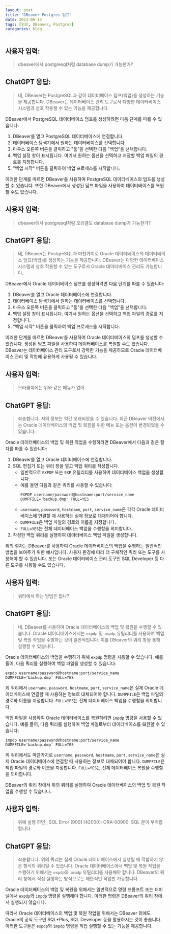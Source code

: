 ```yaml
---
layout: post
title: "DBeaver Postgres 덤프"
date: 2023-06-13
tags: [덤프, DBeaver, Postgres]
categories: blog
---
```


## 사용자 입력:
> dbeaver에서  postgresql처럼 database dump가 가능한가?

## ChatGPT 응답:
> 네, DBeaver는 PostgreSQL과 같이 데이터베이스 덤프(백업)를 생성하는 기능을 제공합니다. DBeaver는 데이터베이스 관리 도구로서 다양한 데이터베이스 시스템과 상호 작용할 수 있는 기능을 제공합니다.

DBeaver에서 PostgreSQL 데이터베이스 덤프를 생성하려면 다음 단계를 따를 수 있습니다:

1. DBeaver를 열고 PostgreSQL 데이터베이스에 연결합니다.
2. 데이터베이스 탐색기에서 원하는 데이터베이스를 선택합니다.
3. 마우스 오른쪽 버튼을 클릭하고 "툴"을 선택한 다음 "백업"을 선택합니다.
4. 백업 설정 창이 표시됩니다. 여기서 원하는 옵션을 선택하고 저장할 백업 파일의 경로를 지정합니다.
5. "백업 시작" 버튼을 클릭하여 백업 프로세스를 시작합니다.

이러한 단계를 따르면 DBeaver를 사용하여 PostgreSQL 데이터베이스의 덤프를 생성할 수 있습니다. 또한 DBeaver에서 생성된 덤프 파일을 사용하여 데이터베이스를 복원할 수도 있습니다.

## 사용자 입력:
> dbeaver에서  postgresql처럼 오라클도 database dump가 가능한가?

## ChatGPT 응답:
> 네, DBeaver는 PostgreSQL과 마찬가지로 Oracle 데이터베이스의 데이터베이스 덤프(백업)를 생성하는 기능을 제공합니다. DBeaver는 다양한 데이터베이스 시스템과 상호 작용할 수 있는 도구로서 Oracle 데이터베이스 관리도 가능합니다.

DBeaver에서 Oracle 데이터베이스 덤프를 생성하려면 다음 단계를 따를 수 있습니다:

1. DBeaver를 열고 Oracle 데이터베이스에 연결합니다.
2. 데이터베이스 탐색기에서 원하는 데이터베이스를 선택합니다.
3. 마우스 오른쪽 버튼을 클릭하고 "툴"을 선택한 다음 "백업"을 선택합니다.
4. 백업 설정 창이 표시됩니다. 여기서 원하는 옵션을 선택하고 백업 파일의 경로를 지정합니다.
5. "백업 시작" 버튼을 클릭하여 백업 프로세스를 시작합니다.

이러한 단계를 따르면 DBeaver를 사용하여 Oracle 데이터베이스의 덤프를 생성할 수 있습니다. 생성된 덤프 파일을 사용하여 데이터베이스를 복원할 수도 있습니다. DBeaver는 데이터베이스 관리 도구로서 강력한 기능을 제공하므로 Oracle 데이터베이스 관리 및 작업에 유용하게 사용될 수 있습니다.

## 사용자 입력:
> 오라클쪽에는 위와 같은 메뉴가 없어

## ChatGPT 응답:
> 죄송합니다. 저의 정보는 약간 오래되었을 수 있습니다. 최근 DBeaver 버전에서는 Oracle 데이터베이스의 백업 및 복원을 위한 메뉴 또는 옵션이 변경되었을 수 있습니다. 

Oracle 데이터베이스의 백업 및 복원 작업을 수행하려면 DBeaver에서 다음과 같은 절차를 따를 수 있습니다:

1. DBeaver를 열고 Oracle 데이터베이스에 연결합니다.
2. SQL 편집기 또는 쿼리 창을 열고 백업 쿼리를 작성합니다.
   - 일반적으로 `EXPDP` 또는 `EXP` 유틸리티를 사용하여 데이터베이스 백업을 생성합니다.
   - 예를 들면 다음과 같은 쿼리를 사용할 수 있습니다:
     ```
     EXPDP username/password@hostname:port/service_name DUMPFILE='backup.dmp' FULL=YES
     ```
   - `username`, `password`, `hostname`, `port`, `service_name`은 각각 Oracle 데이터베이스에 연결할 때 사용하는 실제 정보로 대체되어야 합니다.
   - `DUMPFILE`은 백업 파일의 경로와 이름을 지정합니다.
   - `FULL=YES`는 전체 데이터베이스 백업을 수행함을 의미합니다.
3. 작성한 백업 쿼리를 실행하여 데이터베이스 백업 파일을 생성합니다.

위의 절차는 DBeaver를 사용하여 Oracle 데이터베이스의 백업을 수행하는 일반적인 방법을 보여주기 위한 예시입니다. 사용자 환경에 따라 더 구체적인 쿼리 또는 도구를 사용해야 할 수 있습니다. 또는 Oracle 데이터베이스 관리 도구인 SQL Developer 등 다른 도구를 사용할 수도 있습니다.

## 사용자 입력:
> 쿼리에서 하는 방법은 없나?

## ChatGPT 응답:
> 네, DBeaver를 사용하여 Oracle 데이터베이스의 백업 및 복원을 수행할 수 있습니다. Oracle 데이터베이스에서는 `expdp` 및 `impdp` 유틸리티를 사용하여 백업 및 복원 작업을 수행하는 것이 일반적입니다. 이를 DBeaver의 쿼리 창을 통해 실행할 수 있습니다.

Oracle 데이터베이스의 백업을 수행하기 위해 `expdp` 명령을 사용할 수 있습니다. 예를 들어, 다음 쿼리를 실행하여 백업 파일을 생성할 수 있습니다:

```
expdp username/password@hostname:port/service_name DUMPFILE='backup.dmp' FULL=YES
```

위 쿼리에서 `username`, `password`, `hostname`, `port`, `service_name`은 실제 Oracle 데이터베이스에 연결할 때 사용하는 정보로 대체되어야 합니다. `DUMPFILE`은 백업 파일의 경로와 이름을 지정합니다. `FULL=YES`는 전체 데이터베이스 백업을 수행함을 의미합니다.

백업 파일을 사용하여 Oracle 데이터베이스를 복원하려면 `impdp` 명령을 사용할 수 있습니다. 예를 들어, 다음 쿼리를 실행하여 백업 파일로부터 데이터베이스를 복원할 수 있습니다:

```
impdp username/password@hostname:port/service_name DUMPFILE='backup.dmp' FULL=YES
```

위 쿼리에서도 마찬가지로 `username`, `password`, `hostname`, `port`, `service_name`은 실제 Oracle 데이터베이스에 연결할 때 사용하는 정보로 대체되어야 합니다. `DUMPFILE`은 백업 파일의 경로와 이름을 지정합니다. `FULL=YES`는 전체 데이터베이스 복원을 수행함을 의미합니다.

DBeaver의 쿼리 창에서 위의 쿼리를 실행하여 Oracle 데이터베이스의 백업 및 복원 작업을 수행할 수 있습니다.

## 사용자 입력:
> 위에 실행 하면 , SQL Error [900] [42000]: ORA-00900: SQL 문이 부적합합니다 

## ChatGPT 응답:
> 죄송합니다. 위의 쿼리는 실제 Oracle 데이터베이스에서 실행될 때 적합하지 않은 형식의 쿼리일 수 있습니다. Oracle 데이터베이스에서 백업 및 복원 작업을 수행하기 위해서는 `expdp`와 `impdp` 유틸리티를 사용해야 합니다. DBeaver의 쿼리 창에서 직접 실행하는 방식으로는 제한적인 작업만 가능합니다.

Oracle 데이터베이스의 백업 및 복원을 위해서는 일반적으로 명령 프롬프트 또는 터미널에서 `expdp`와 `impdp` 명령을 실행해야 합니다. 이러한 명령은 DBeaver의 쿼리 창에서 실행되지 않습니다.

따라서 Oracle 데이터베이스의 백업 및 복원 작업을 위해서는 DBeaver 외에도 Oracle의 공식 도구인 SQL*Plus, SQL Developer 등을 활용하시는 것이 좋습니다. 이러한 도구들은 `expdp`와 `impdp` 명령을 직접 실행할 수 있는 기능을 제공합니다.

